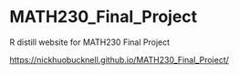# MATH230_Final_Project
R distill website for MATH230 Final Project

https://nickhuobucknell.github.io/MATH230_Final_Project/
